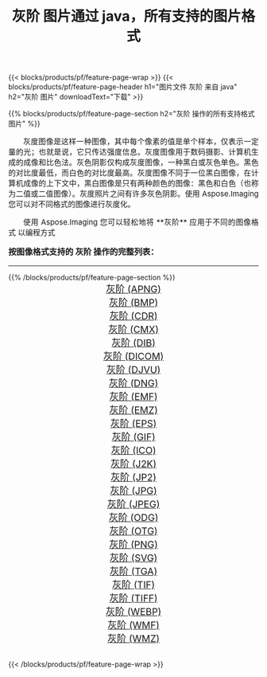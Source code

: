 ﻿---
title: 灰阶 图片通过 java，所有支持的图片格式 
weight: 3920
url: /zh-hans/java/grayscale/ 
lang: zh-hans
langdirlevel: 2
locales: zh-hans,ja,it,ru,de,es,fr,nl,id,lt,pl,pt,vi,tr,ko,zh-hant,ar,hi,th,sv,cs,uk,he
description: 使用 Aspose.Imaging 你可以轻松地通过 java 获取 灰阶 图像
---

{{< blocks/products/pf/feature-page-wrap >}}
{{< blocks/products/pf/feature-page-header h1="图片文件 灰阶 来自 java" h2="灰阶 图片" downloadText="下载" >}}


{{% blocks/products/pf/feature-page-section  h2="灰阶 操作的所有支持格式图片" %}}
<p align="justify" style="text-indent:2em;font-size:15px;">
灰度图像是这样一种图像，其中每个像素的值是单个样本，仅表示一定量的光；也就是说，它只传达强度信息。灰度图像用于数码摄影、计算机生成的成像和比色法。灰色阴影仅构成灰度图像，一种黑白或灰色单色。黑色的对比度最低，而白色的对比度最高。灰度图像不同于一位黑白图像，在计算机成像的上下文中，黑白图像是只有两种颜色的图像：黑色和白色（也称为二值或二值图像）。灰度照片之间有许多灰色阴影。使用 Aspose.Imaging 您可以对不同格式的图像进行灰度化。
</p>
<p align="justify" style="text-indent:2em;font-size:15px;">
使用 Aspose.Imaging 您可以轻松地将 **灰阶** 应用于不同的图像格式 以编程方式
</p>
<h3 style="margin-top:16px;">
按图像格式支持的 灰阶 操作的完整列表：
</h3>
<hr/>
{{% /blocks/products/pf/feature-page-section %}}
<div class="container-fluid productfamilypage bg-gray">
    <div class="convertypes bg-gray agp-content section">
        <div class="container">
		<div class="row other-converters" style="gap: 10px;font-size: 19px;text-align:center;">
		    <div class='col-md-3 other-converter remove-lp remove-rp'><a href="/imaging/zh-hans/java/grayscale/apng/" style="padding:15px;">灰阶 (APNG)</a></div><div class='col-md-3 other-converter remove-lp remove-rp'><a href="/imaging/zh-hans/java/grayscale/bmp/" style="padding:15px;">灰阶 (BMP)</a></div><div class='col-md-3 other-converter remove-lp remove-rp'><a href="/imaging/zh-hans/java/grayscale/cdr/" style="padding:15px;">灰阶 (CDR)</a></div><div class='col-md-3 other-converter remove-lp remove-rp'><a href="/imaging/zh-hans/java/grayscale/cmx/" style="padding:15px;">灰阶 (CMX)</a></div><div class='col-md-3 other-converter remove-lp remove-rp'><a href="/imaging/zh-hans/java/grayscale/dib/" style="padding:15px;">灰阶 (DIB)</a></div><div class='col-md-3 other-converter remove-lp remove-rp'><a href="/imaging/zh-hans/java/grayscale/dicom/" style="padding:15px;">灰阶 (DICOM)</a></div><div class='col-md-3 other-converter remove-lp remove-rp'><a href="/imaging/zh-hans/java/grayscale/djvu/" style="padding:15px;">灰阶 (DJVU)</a></div><div class='col-md-3 other-converter remove-lp remove-rp'><a href="/imaging/zh-hans/java/grayscale/dng/" style="padding:15px;">灰阶 (DNG)</a></div><div class='col-md-3 other-converter remove-lp remove-rp'><a href="/imaging/zh-hans/java/grayscale/emf/" style="padding:15px;">灰阶 (EMF)</a></div><div class='col-md-3 other-converter remove-lp remove-rp'><a href="/imaging/zh-hans/java/grayscale/emz/" style="padding:15px;">灰阶 (EMZ)</a></div><div class='col-md-3 other-converter remove-lp remove-rp'><a href="/imaging/zh-hans/java/grayscale/eps/" style="padding:15px;">灰阶 (EPS)</a></div><div class='col-md-3 other-converter remove-lp remove-rp'><a href="/imaging/zh-hans/java/grayscale/gif/" style="padding:15px;">灰阶 (GIF)</a></div><div class='col-md-3 other-converter remove-lp remove-rp'><a href="/imaging/zh-hans/java/grayscale/ico/" style="padding:15px;">灰阶 (ICO)</a></div><div class='col-md-3 other-converter remove-lp remove-rp'><a href="/imaging/zh-hans/java/grayscale/j2k/" style="padding:15px;">灰阶 (J2K)</a></div><div class='col-md-3 other-converter remove-lp remove-rp'><a href="/imaging/zh-hans/java/grayscale/jp2/" style="padding:15px;">灰阶 (JP2)</a></div><div class='col-md-3 other-converter remove-lp remove-rp'><a href="/imaging/zh-hans/java/grayscale/jpg/" style="padding:15px;">灰阶 (JPG)</a></div><div class='col-md-3 other-converter remove-lp remove-rp'><a href="/imaging/zh-hans/java/grayscale/jpeg/" style="padding:15px;">灰阶 (JPEG)</a></div><div class='col-md-3 other-converter remove-lp remove-rp'><a href="/imaging/zh-hans/java/grayscale/odg/" style="padding:15px;">灰阶 (ODG)</a></div><div class='col-md-3 other-converter remove-lp remove-rp'><a href="/imaging/zh-hans/java/grayscale/otg/" style="padding:15px;">灰阶 (OTG)</a></div><div class='col-md-3 other-converter remove-lp remove-rp'><a href="/imaging/zh-hans/java/grayscale/png/" style="padding:15px;">灰阶 (PNG)</a></div><div class='col-md-3 other-converter remove-lp remove-rp'><a href="/imaging/zh-hans/java/grayscale/svg/" style="padding:15px;">灰阶 (SVG)</a></div><div class='col-md-3 other-converter remove-lp remove-rp'><a href="/imaging/zh-hans/java/grayscale/tga/" style="padding:15px;">灰阶 (TGA)</a></div><div class='col-md-3 other-converter remove-lp remove-rp'><a href="/imaging/zh-hans/java/grayscale/tif/" style="padding:15px;">灰阶 (TIF)</a></div><div class='col-md-3 other-converter remove-lp remove-rp'><a href="/imaging/zh-hans/java/grayscale/tiff/" style="padding:15px;">灰阶 (TIFF)</a></div><div class='col-md-3 other-converter remove-lp remove-rp'><a href="/imaging/zh-hans/java/grayscale/webp/" style="padding:15px;">灰阶 (WEBP)</a></div><div class='col-md-3 other-converter remove-lp remove-rp'><a href="/imaging/zh-hans/java/grayscale/wmf/" style="padding:15px;">灰阶 (WMF)</a></div><div class='col-md-3 other-converter remove-lp remove-rp'><a href="/imaging/zh-hans/java/grayscale/wmz/" style="padding:15px;">灰阶 (WMZ)</a></div>
                </div>
        </div>
    </div>
</div>
<br/>

{{< /blocks/products/pf/feature-page-wrap >}}
